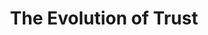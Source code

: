 --- 
title: The Evolution of Trust
url: https://ncase.me/trust/
categories: [math, explorable, classroom]
info: By Nicky Case. A remarkable explorable that demonstrates the iterated prisoners dilemma.
status: parsed
duration: moderate
---